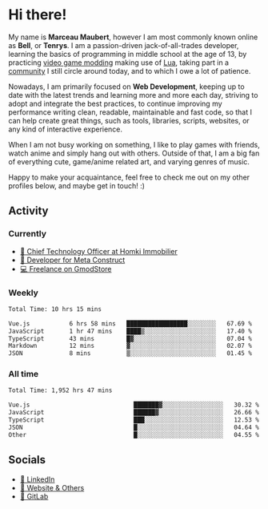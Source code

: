 # Hi there!

My name is **Marceau Maubert**, however I am most commonly known online as **Bell**, or **Tenrys**. I am a passion-driven jack-of-all-trades developer, learning the basics of programming in middle school at the age of 13, by practicing [video game modding](https://garrysmod.com) making use of [Lua](https://lua.org), taking part in a [community](https://metastruct.net) I still circle around today, and to which I owe a lot of patience.

Nowadays, I am primarily focused on **Web Development**, keeping up to date with the latest trends and learning more and more each day, striving to adopt  and integrate the best practices, to continue improving my performance writing clean, readable, maintainable and fast code, so that I can help create great things, such as tools, libraries, scripts, websites, or any kind of interactive experience.

When I am not busy working on something, I like to play games with friends, watch anime and simply hang out with others. Outside of that, I am a big fan of everything cute, game/anime related art, and varying genres of music.

Happy to make your acquaintance, feel free to check me out on my other profiles below, and maybe get in touch! :)

## Activity

### Currently

- [🏢 Chief Technology Officer at Homki Immobilier](https://homki-immobilier.com)
- [🎈 Developer for Meta Construct](https://metastruct.net)
- [💻 Freelance on GmodStore](https://www.gmodstore.com/users/Tenrys)

### Weekly
<!--START_SECTION:wakaWeekly-->

```txt
Total Time: 10 hrs 15 mins

Vue.js           6 hrs 58 mins   █████████████████░░░░░░░░   67.69 %
JavaScript       1 hr 47 mins    ████▒░░░░░░░░░░░░░░░░░░░░   17.40 %
TypeScript       43 mins         █▓░░░░░░░░░░░░░░░░░░░░░░░   07.04 %
Markdown         12 mins         ▓░░░░░░░░░░░░░░░░░░░░░░░░   02.07 %
JSON             8 mins          ▒░░░░░░░░░░░░░░░░░░░░░░░░   01.45 %
```

<!--END_SECTION:wakaWeekly-->

### All time
<!--START_SECTION:wakaTotal-->

```txt
Total Time: 1,952 hrs 47 mins

Vue.js                             ███████▓░░░░░░░░░░░░░░░░░   30.32 %
JavaScript                         ██████▓░░░░░░░░░░░░░░░░░░   26.66 %
TypeScript                         ███░░░░░░░░░░░░░░░░░░░░░░   12.53 %
JSON                               █░░░░░░░░░░░░░░░░░░░░░░░░   04.64 %
Other                              █░░░░░░░░░░░░░░░░░░░░░░░░   04.55 %
```

<!--END_SECTION:wakaTotal-->

## Socials

- [👔 LinkedIn](https://www.linkedin.com/in/marceau-maubert)
- [🔗 Website & Others](https://bell.moe)
- [🦊 GitLab](https://gitlab.com/Tenrys)
